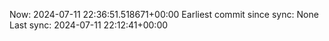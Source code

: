 Now: 2024-07-11 22:36:51.518671+00:00 Earliest commit since sync: None Last sync: 2024-07-11 22:12:41+00:00
